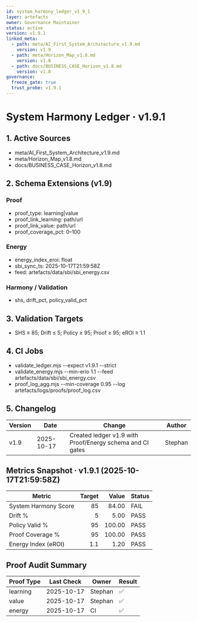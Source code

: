 ```yaml
--- 
id: system_harmony_ledger_v1_9_1
layer: artefacts
owner: Governance Maintainer
status: active
version: v1.9.1
linked_meta:
  - path: meta/AI_First_System_Architecture_v1.9.md
    version: v1.9
  - path: meta/Horizon_Map_v1.8.md
    version: v1.8
  - path: docs/BUSINESS_CASE_Horizon_v1.8.md
    version: v1.8
governance:
  freeze_gate: true
  trust_probe: v1.9.1
---
```

# System Harmony Ledger · v1.9.1
## 1. Active Sources
- meta/AI_First_System_Architecture_v1.9.md
- meta/Horizon_Map_v1.8.md
- docs/BUSINESS_CASE_Horizon_v1.8.md
## 2. Schema Extensions (v1.9)
### Proof
- proof_type: learning|value
- proof_link_learning: path/url
- proof_link_value: path/url
- proof_coverage_pct: 0–100
### Energy
- energy_index_eroi: float
- sbi_sync_ts: 2025-10-17T21:59:58Z
- feed: artefacts/data/sbi/sbi_energy.csv
### Harmony / Validation
- shs, drift_pct, policy_valid_pct
## 3. Validation Targets
- SHS ≥ 85; Drift ≤ 5; Policy ≥ 95; Proof ≥ 95; eROI ≥ 1.1
## 4. CI Jobs
- validate_ledger.mjs --expect v1.9.1 --strict
- validate_energy.mjs --min-erio 1.1 --feed artefacts/data/sbi/sbi_energy.csv
- proof_log_agg.mjs --min-coverage 0.95 --log artefacts/logs/proofs/proof_log.csv
## 5. Changelog
| Version | Date | Change | Author |
|---|---|---|---|
| v1.9 | 2025-10-17 | Created ledger v1.9 with Proof/Energy schema and CI gates | Stephan |

## Metrics Snapshot · v1.9.1 (2025-10-17T21:59:58Z)
| Metric | Target | Value | Status |
|---|---:|---:|---|
| System Harmony Score | 85 | 84.00 | FAIL |
| Drift % | 5 | 5.00 | PASS |
| Policy Valid % | 95 | 100.00 | PASS |
| Proof Coverage % | 95 | 100.00 | PASS |
| Energy Index (eROI) | 1.1 | 1.20 | PASS |

## Proof Audit Summary
| Proof Type | Last Check | Owner | Result |
|-------------|-------------|--------|---------|
| learning | 2025-10-17 | Stephan | ✅ |
| value | 2025-10-17 | Stephan | ✅ |
| energy | 2025-10-17 | CI | ✅ |
